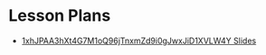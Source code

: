# Lesson Plans

* [1xhJPAA3hXt4G7M1oQ96jTnxmZd9i0gJwxJiD1XVLW4Y Slides](1xhJPAA3hXt4G7M1oQ96jTnxmZd9i0gJwxJiD1XVLW4Y/README.md)
